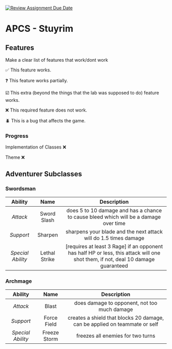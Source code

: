 [![Review Assignment Due Date](https://classroom.github.com/assets/deadline-readme-button-22041afd0340ce965d47ae6ef1cefeee28c7c493a6346c4f15d667ab976d596c.svg)](https://classroom.github.com/a/KprAwj1n)
# APCS - Stuyrim

## Features

Make a clear list of features that work/dont work

:white_check_mark: This feature works.

:question: This feature works partially.

:ballot_box_with_check: This extra (beyond the things that the lab was supposed to do) feature works.

:x: This required feature does not work.

:beetle: This is a bug that affects the game.

### Progress

Implementation of Classes :x:

Theme :x:

## Adventurer Subclasses

### Swordsman 
| Ability | Name | Description |
| :-----: | :-----: | :-----: |
| _Attack_ | Sword Slash | does 5 to 10 damage and has a chance to cause bleed which will be a damage over time |
| _Support_ | Sharpen | sharpens your blade and the next attack will do 1.5 times damage |
| _Special Ability_ | Lethal Strike | [requires at least 3 Rage] if an opponent has half HP or less, this attack will one shot them, if not, deal 10 damage guaranteed |

### Archmage
| Ability | Name | Description |
| :-----: | :-----: | :-----: |
| _Attack_ | Blast | does damage to opponent, not too much damage |
| _Support_ | Force Field | creates a shield that blocks 20 damage, can be applied on teammate or self |
| _Special Ability_ | Freeze Storm |freezes all enemies for two turns |

